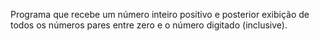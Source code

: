 Programa que recebe um número inteiro positivo e posterior exibição de todos os números pares entre zero e o número digitado (inclusive).
